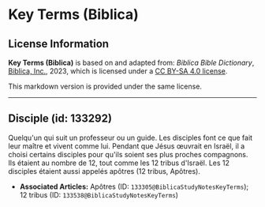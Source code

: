 # Key Terms (Biblica)

## License Information

**Key Terms (Biblica)** is based on and adapted from: _Biblica Bible Dictionary_, [Biblica, Inc.](https://www.biblica.com/), 2023, which is licensed under a [CC BY-SA 4.0 license](https://creativecommons.org/licenses/by-sa/4.0/legalcode.en).

This markdown version is provided under the same license.



--------------------------------

## Disciple (id: 133292)

Quelqu'un qui suit un professeur ou un guide. Les disciples font ce que fait leur maître et vivent comme lui. Pendant que Jésus œuvrait en Israël, il a choisi certains disciples pour qu'ils soient ses plus proches compagnons. Ils étaient au nombre de 12, tout comme les 12 tribus d'Israël. Les 12 disciples étaient aussi appelés apôtres (12 tribus, Apôtres).

* **Associated Articles:** Apôtres (ID: `133305@BiblicaStudyNotesKeyTerms`); 12 tribus (ID: `133538@BiblicaStudyNotesKeyTerms`)

